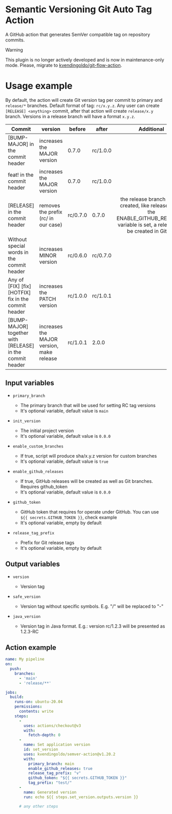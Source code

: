 # Semantic Versioning Git Auto Tag Action
A GitHub action that generates SemVer compatible tag on repository commits.

> [!WARNING]
> This plugin is no longer actively developed and is now in maintenance-only mode. Please, migrate to [kvendingoldo/git-flow-action](https://github.com/kvendingoldo/git-flow-action).

# Usage example
By default, the action will create Git version tag per commit to primary and `release/*` branches. Default format of tag: `rc/x.y.z`.
Any user can create `[RELEASE] <anything>` commit, after that action will create `release/x.y` branch.
Versions in a release branch will have a format `x.y.z`.

| Commit                                                    | version                                   | before   | after    |                                                                      Additional                                                                     |
|-----------------------------------------------------------|-------------------------------------------|----------|----------|:---------------------------------------------------------------------------------------------------------------------------------------------------:|
| [BUMP-MAJOR] in the commit header                         | increases the MAJOR version               | 0.7.0    | rc/1.0.0 |                                                                                                                                                     |
| feat! in the commit header                                | increases the MAJOR version               | 0.7.0    | rc/1.0.0 |                                                                                                                                                     |
| [RELEASE] in the commit header                            | removes the prefix (rc/ in our case)      | rc/0.7.0 | 0.7.0    | the release branch will be created, like release/0.7  if the ENABLE_GITHUB_RELEASES variable is set, a release will be created in GitLab |
| Without special words in the commit header                | increases MINOR version                   | rc/0.6.0 | rc/0.7.0 |                                                                                                                                                     |
| Any of [FIX] [fix] [HOTFIX] fix in the commit header      | increases the PATCH version               | rc/1.0.0 | rc/1.0.1 |                                                                                                                                                     |
| [BUMP-MAJOR] together with [RELEASE] in the commit header | increases the MAJOR version, make release | rc/1.0.1 | 2.0.0    |                                                                                                                                                     |

## Input variables
* `primary_branch`
  * The primary branch that will be used for setting RC tag versions
  * It's optional variable, default value is `main`

* `init_version`
  * The initial project version
  * It's optional variable, default value is `0.0.0`

* `enable_custom_branches`
  * If true, script will produce sha/x.y.z version for custom branches
  * It's optional variable, default value is `true`

* `enable_github_releases`
  * If true, GitHub releases will be created as well as Git branches. Requires github_token
  * It's optional variable, default value is `0.0.0`

* `github_token`
  * GitHub token that requires for operate under GitHub. You can use `${{ secrets.GITHUB_TOKEN }}`, check example
  * It's optional variable, empty by default

* `release_tag_prefix`
  * Prefix for Git release tags
  * It's optional variable, empty by default

## Output variables
* `version`
  * Version tag

* `safe_version`
  * Version tag without specific symbols. E.g. "/" will be replaced to "-"

* `java_version`
  * Version tag in Java format. E.g.: version rc/1.2.3 will be presented as 1.2.3-RC 

## Action example

```yaml
name: My pipeline
on:
  push:
    branches:
      - 'main'
      - 'release/**'

jobs:
  build:
    runs-on: ubuntu-20.04
    permissions:
      contents: write
    steps:
      -
        uses: actions/checkout@v3
        with:
          fetch-depth: 0
      -
        name: Set application version
        id: set_version
        uses: kvendingoldo/semver-action@v1.20.2
        with:
          primary_branch: main
          enable_github_releases: true
          release_tag_prefix: "v"
          github_token: "${{ secrets.GITHUB_TOKEN }}"
          tag_prefix: "test/"
      -
        name: Generated version
        run: echo ${{ steps.set_version.outputs.version }}

      # any other steps
```
